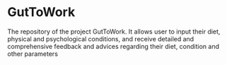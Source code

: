 # GutToWork
The repository of the project GutToWork. It allows user to input their diet, physical and psychological conditions, and receive detailed and comprehensive feedback and advices regarding their diet, condition and other parameters

